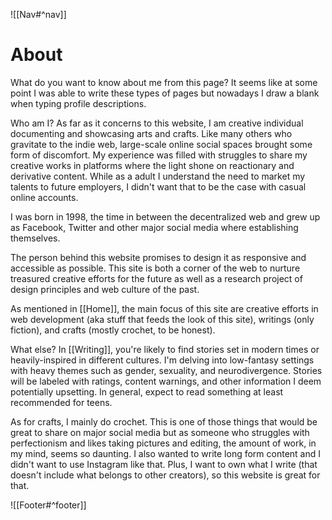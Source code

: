 ![[Nav#^nav]]

# About
What do you want to know about me from this page? It seems like at some point I was able to write these types of pages but nowadays I draw a blank when typing profile descriptions.

Who am I? As far as it concerns to this website, I am creative individual documenting and showcasing arts and crafts. Like many others who gravitate to the indie web, large-scale online social spaces brought some form of discomfort. My experience was filled with struggles to share my creative works in platforms where the light shone on reactionary and derivative content. While as a adult I understand the need to market my talents to future employers, I didn't want that to be the case with casual online accounts.

I was born in 1998, the time in between the decentralized web and grew up as Facebook, Twitter and other major social media where establishing themselves.

The person behind this website promises to design it as responsive and accessible as possible. This site is both a corner of the web to nurture treasured creative efforts for the future as well as a research project of design principles and web culture of the past.

As mentioned in [[Home]], the main focus of this site are creative efforts in web development (aka stuff that feeds the look of this site), writings (only fiction), and crafts (mostly crochet, to be honest).

What else? In [[Writing]], you're likely to find stories set in modern times or heavily-inspired in different cultures. I'm delving into low-fantasy settings with heavy themes such as gender, sexuality, and neurodivergence. Stories will be labeled with ratings, content warnings, and other information I deem potentially upsetting. In general, expect to read something at least recommended for teens.

As for crafts, I mainly do crochet. This is one of those things that would be great to share on major social media but as someone who struggles with perfectionism and likes taking pictures and editing, the amount of work, in my mind, seems so daunting. I also wanted to write long form content and I didn't want to use Instagram like that. Plus, I want to own what I write (that doesn't include what belongs to other creators), so this website is great for that.

![[Footer#^footer]]